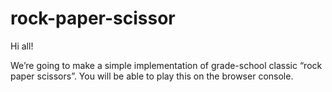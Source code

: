 # rock-paper-scissor

Hi all!

We’re going to make a simple implementation of grade-school classic “rock paper scissors”. You will be able to play this on the browser console. 